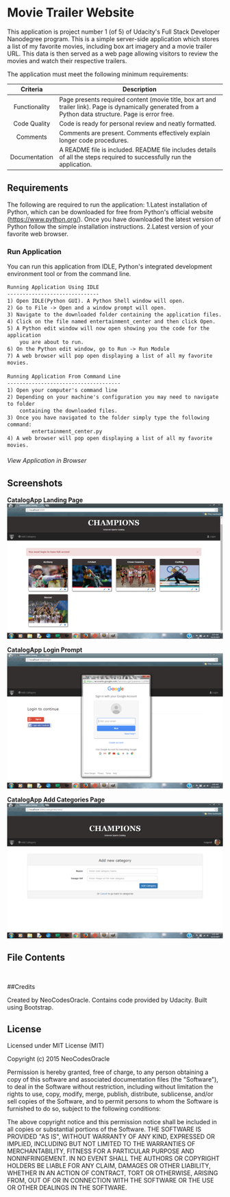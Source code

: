 # Movie Trailer Website
This application is project number 1 (of 5) of Udacity's Full Stack Developer Nanodegree program. This is a simple server-side application which stores a list of my favorite movies, including box art imagery and a movie trailer URL. This data is then served as a web page allowing visitors to review the movies and watch their respective trailers.

The application must meet the following minimum requirements:

Criteria 	  	|				Description
:--------------:|----------------------------------------------------------------------------------------------------
Functionality	| Page presents required content (movie title, box art and trailer link). Page is dynamically generated from a Python data structure. Page is error free.
Code Quality	| Code is ready for personal review and neatly formatted.
Comments		| Comments are present. Comments effectively explain longer code procedures.
Documentation   | A README file is included. README file includes details of all the steps required to successfully run the application.

## Requirements

The following are required to run the application:
1.Latest installation of Python, which can be downloaded for free from Python's official website (https://www.python.org/). Once you have downloaded the latest version of Python follow the simple installation instructions.
2.Latest version of your favorite web browser.

### Run Application

You can run this application from IDLE, Python's integrated development environment tool or from the command line.

	Running Application Using IDLE
	------------------------------
	1) Open IDLE(Python GUI). A Python Shell window will open.
	2) Go to File -> Open and a window prompt will open.
	3) Navigate to the downloaded folder containing the application files.
	4) Click on the file named entertainment_center and then click Open.
	5) A Python edit window will now open showing you the code for the application
		you are about to run. 
	6) On the Python edit window, go to Run -> Run Module
	7) A web browser will pop open displaying a list of all my favorite movies.

	Running Application From Command Line
	-------------------------------------
	1) Open your computer's command line
	2) Depending on your machine's configuration you may need to navigate to folder 
		containing the downloaded files.
	3) Once you have navigated to the folder simply type the following command:
			entertainment_center.py
	4) A web browser will pop open displaying a list of all my favorite movies.

###### View Application in Browser



## Screenshots

**CatalogApp Landing Page**
![App Splash](https://github.com/NeoCodesOracle/CatalogApp/blob/master/static/images/Screenshots/Frontpage.png)

**CatalogApp Login Prompt**
![App Login](https://github.com/NeoCodesOracle/CatalogApp/blob/master/static/images/Screenshots/login.png)

**CatalogApp Add Categories Page**
![App Categories](https://github.com/NeoCodesOracle/CatalogApp/blob/master/static/images/Screenshots/cats.png)

## File Contents
<pre>

</pre>
##Credits

Created by NeoCodesOracle. Contains code provided by Udacity. Built using Bootstrap.

## License

Licensed under MIT License (MIT)

Copyright (c) 2015 NeoCodesOracle

Permission is hereby granted, free of charge, to any person obtaining a copy of this software and associated
documentation files (the "Software"), to deal in the Software without restriction, including without 
limitation the rights to use, copy, modify, merge, publish, distribute, sublicense, and/or sell copies of the
Software, and to permit persons to whom the Software is furnished to do so, subject to the following conditions:

The above copyright notice and this permission notice shall be included in all copies or substantial 
portions of the Software. THE SOFTWARE IS PROVIDED "AS IS", WITHOUT WARRANTY OF ANY KIND, EXPRESSED OR IMPLIED,
INCLUDING BUT NOT LIMITED TO THE WARRANTIES OF MERCHANTABILITY, FITNESS FOR A PARTICULAR PURPOSE AND 
NONINFRINGEMENT. IN NO EVENT SHALL THE AUTHORS OR COPYRIGHT HOLDERS BE LIABLE FOR ANY CLAIM, DAMAGES OR OTHER
LIABILITY, WHETHER IN AN ACTION OF CONTRACT, TORT OR OTHERWISE, ARISING FROM, OUT OF OR IN CONNECTION WITH
THE SOFTWARE OR THE USE OR OTHER DEALINGS IN THE SOFTWARE.